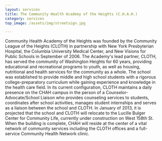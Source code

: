 ```yaml
---
layout: services
title: The Community Health Academy of the Heights (C.H.A.H.)
category: services
top_image: /assets/img/streetsign.jpg

---
```


Community Health Academy of the Heights was founded by the 
Community League of the Heights (CLOTH) in partnership with New York 
Presbyterian Hospital, the Columbia University Medical Center, and New 
Visions for Public Schools in September of 2006. The Academy's lead 
partner, CLOTH, has served the community of Washington Heights for 60 
years, providing educational and recreational programs to youth, as well as 
housing, nutritional and health services for the community as a whole. The 
school was established to provide middle and high school students with a 
rigorous college-preparatory curriculum while gaining experience and 
knowledge in the health care field. In its current configuration, CLOTH 
maintains a daily presence on the CHAH campus in the person of a 
Counselor-Advocate/School Liaison who provides counseling services to 
students, coordinates after school activities, manages student internships 
and serves as a liaison between the school and CLOTH. In January of 2013, 
it is projected that the school and CLOTH will relocate to the Lucille 
Bulger Center for Community Life, currently under construction on West 158th 
St. When the building is complete, CHAH will reside at the center of a vital 
network of community services including the CLOTH offices and a full-service 
Community Health Network clinic.